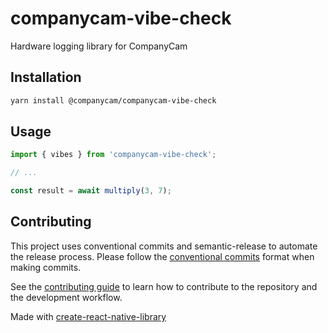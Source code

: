 # companycam-vibe-check

Hardware logging library for CompanyCam

## Installation

```sh
yarn install @companycam/companycam-vibe-check
```

## Usage

```js
import { vibes } from 'companycam-vibe-check';

// ...

const result = await multiply(3, 7);
```

## Contributing

This project uses conventional commits and semantic-release to automate the release process. Please follow the [conventional commits](https://www.conventionalcommits.org/en/v1.0.0/) format when making commits.

See the [contributing guide](CONTRIBUTING.md) to learn how to contribute to the repository and the development workflow.

Made with [create-react-native-library](https://github.com/callstack/react-native-builder-bob)
